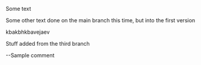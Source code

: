 Some text

Some other text done on the main branch this time, but into the first version

kbakbhkbavejaev


Stuff added from the third branch

--Sample comment
